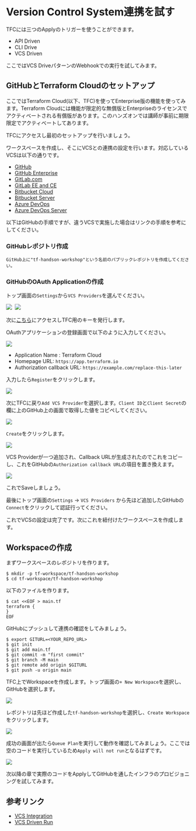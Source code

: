# Version Control System連携を試す

TFCには三つのApplyのトリガーを使うことができます。

* API Driven
* CLI Drive
* VCS Driven

ここではVCS DriveパターンのWebhookでの実行を試してみます。

## GitHubとTerraform Cloudのセットアップ

ここではTerraform Cloud(以下、TFC)を使ってEnterprise版の機能を使ってみます。Terraform Cloudには機能が限定的な無償版とEnterpriseのライセンスでアクティベートされる有償版があります。このハンズオンでは講師が事前に期限限定でアクティベートしてあります。

TFCにアクセスし最初のセットアップを行いましょう。

ワークスペースを作成し、そこにVCSとの連携の設定を行います。対応しているVCSは以下の通りです。

* [GitHub](https://www.terraform.io/docs/cloud/vcs/github.html)
* [GitHub Enterprise](https://www.terraform.io/docs/cloud/vcs/github-enterprise.html)
* [GitLab.com](https://www.terraform.io/docs/cloud/vcs/gitlab-com.html)
* [GitLab EE and CE](https://www.terraform.io/docs/cloud/vcs/gitlab-eece.html)
* [Bitbucket Cloud](https://www.terraform.io/docs/cloud/vcs/bitbucket-cloud.html)
* [Bitbucket Server](https://www.terraform.io/docs/cloud/vcs/bitbucket-server.html)
* [Azure DevOps](https://www.terraform.io/docs/cloud/vcs/azure-devops-services.html)
* [Azure DevOps Server](https://www.terraform.io/docs/cloud/vcs/azure-devops-services.html)

以下はGitHubの手順ですが、違うVCSで実施した場合はリンクの手順を参考にしてください。

### GitHubレポジトリ作成

```
GitHub上に"tf-handson-workshop"という名前のパブリックレポジトリを作成してください。
```
### GitHubのOAuth Applicationの作成

トップ画面の`Settings`から`VCS Providers`を選んでください。

<kbd>
  <img src="https://github-image-tkaburagi.s3.ap-northeast-1.amazonaws.com/terraform-workshop/hello-1.png">
</kbd>  

<kbd>
  <img src="https://github-image-tkaburagi.s3.ap-northeast-1.amazonaws.com/terraform-workshop/hello-2.png">
</kbd>  

次に[こちら](https://github.com/settings/applications/new)にアクセスしTFC用のキーを発行します。

OAuthアプリケーションの登録画面で以下のように入力してください。

<kbd>
  <img src="https://github-image-tkaburagi.s3.ap-northeast-1.amazonaws.com/terraform-workshop/hello-3.png">
</kbd>  

* Application Name : Terraform Cloud
* Homepage URL: `https://app.terraform.io`
* Authorization callback URL: `https://example.com/replace-this-later`

入力したら`Register`をクリックします。

<kbd>
  <img src="https://github-image-tkaburagi.s3.ap-northeast-1.amazonaws.com/terraform-workshop/hello-4.png">
</kbd>

次にTFCに戻り`Add VCS Provider`を選択します。`Client ID`と`Client Secret`の欄に上のGitHub上の画面で取得した値をコピペしてください。

<kbd>
  <img src="https://github-image-tkaburagi.s3.ap-northeast-1.amazonaws.com/terraform-workshop/hello-5.png">
</kbd>

`Create`をクリックします。

<kbd>
  <img src="https://github-image-tkaburagi.s3.ap-northeast-1.amazonaws.com/terraform-workshop/hello-6.png">
</kbd>

VCS Providerが一つ追加され、Callback URLが生成されたのでこれをコピーし、これをGitHubの`Authorization callback URL`の項目を置き換えます。

<kbd>
  <img src="https://github-image-tkaburagi.s3.ap-northeast-1.amazonaws.com/terraform-workshop/hello-7.png">
</kbd>

これでSaveしましょう。

最後にトップ画面の`Settings` -> `VCS Providers` から先ほど追加したGitHubの`Connect`をクリックして認証行ってください。

これでVCSの設定は完了です。次にこれを紐付けたワークスペースを作成します。

## Workspaceの作成

まずワークスペースのレポジトリを作ります。

```shell
$ mkdir -p tf-workspace/tf-handson-workshop
$ cd tf-workspace/tf-handson-workshop
```

以下のファイルを作ります。

```shell
$ cat <<EOF > main.tf
terraform {
}
EOF
```

GitHubにプッシュして連携の確認をしてみましょう。

```shell
$ export GITURL=<YOUR_REPO_URL>
$ git init
$ git add main.tf
$ git commit -m "first commit"
$ git branch -M main
$ git remote add origin $GITURL
$ git push -u origin main
```

TFC上でWorkspaceを作成します。トップ画面の`+ New Workspace`を選択し、GitHubを選択します。

<kbd>
  <img src="https://github-image-tkaburagi.s3.ap-northeast-1.amazonaws.com/terraform-workshop/vcs-1.png">
</kbd>

レポジトリは先ほど作成した`tf-handson-workshop`を選択し、`Create Workspace`をクリックします。

<kbd>
  <img src="https://github-image-tkaburagi.s3.ap-northeast-1.amazonaws.com/terraform-workshop/vcs-2.png">
</kbd>

成功の画面が出たら`Queue Plan`を実行して動作を確認してみましょう。ここでは空のコードを実行しているため`Apply will not run`となるはずです。

<kbd>
  <img src="https://github-image-tkaburagi.s3.ap-northeast-1.amazonaws.com/terraform-workshop/vcs-4.png">
</kbd>


次以降の章で実際のコードをApplyしてGitHubを通したインフラのプロビジョニングを試してみます。

## 参考リンク
* [VCS Integration](https://www.terraform.io/docs/cloud/vcs/index.html)
* [VCS Driven Run](https://www.terraform.io/docs/cloud/run/ui.html)
